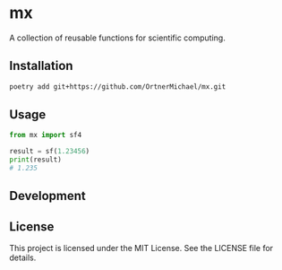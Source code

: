 # mx

A collection of reusable functions for scientific computing.

## Installation

```bash
poetry add git+https://github.com/OrtnerMichael/mx.git
```

## Usage

```python
from mx import sf4

result = sf(1.23456)
print(result)
# 1.235
```

## Development


## License

This project is licensed under the MIT License. See the LICENSE file for details.